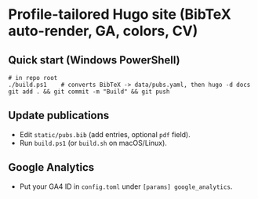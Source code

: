 # Profile-tailored Hugo site (BibTeX auto-render, GA, colors, CV)

## Quick start (Windows PowerShell)
```
# in repo root
./build.ps1    # converts BibTeX -> data/pubs.yaml, then hugo -d docs
git add . && git commit -m "Build" && git push
```

## Update publications
- Edit `static/pubs.bib` (add entries, optional `pdf` field).
- Run `build.ps1` (or `build.sh` on macOS/Linux).

## Google Analytics
- Put your GA4 ID in `config.toml` under `[params] google_analytics`.
